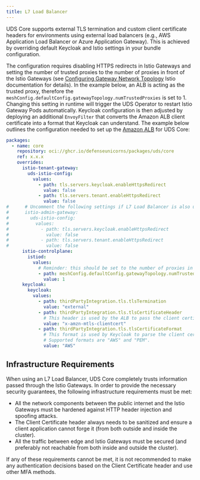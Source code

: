 ```yaml
---
title: L7 Load Balancer
---
```


UDS Core supports external TLS termination and custom client certificate headers for environments using external load balancers (e.g., AWS Application Load Balancer or Azure Application Gateway). This is achieved by overriding default Keycloak and Istio settings in your bundle configuration.

The configuration requires disabling HTTPS redirects in Istio Gateways and setting the number of trusted proxies to the number of proxies in front of the Istio Gateways (see [Configuring Gateway Network Topology](https://istio.io/latest/docs/ops/configuration/traffic-management/network-topologies/#configuring-network-topologies) Istio documentation for details). In the example below, an ALB is acting as the trusted proxy, therefore the `meshConfig.defaultConfig.gatewayTopology.numTrustedProxies` is set to 1. Changing this setting in runtime will trigger the UDS Operator to restart Istio Gateway Pods automatically. Keycloak configuration is then adjusted by deploying an additional `EnvoyFilter` that converts the Amazon ALB client certificate into a format that Keycloak can understand. The example below outlines the configuration needed to set up the [Amazon ALB](https://docs.aws.amazon.com/elasticloadbalancing/latest/application/mutual-authentication.html) for UDS Core:

```yaml
packages:
  - name: core
    repository: oci://ghcr.io/defenseunicorns/packages/uds/core
    ref: x.x.x
    overrides:
      istio-tenant-gateway:
        uds-istio-config:
          values:
            - path: tls.servers.keycloak.enableHttpsRedirect
              value: false
            - path: tls.servers.tenant.enableHttpsRedirect
              value: false
#      # Uncomment the following settings if L7 Load Balancer is also used for the Admin Gateway
#      istio-admin-gateway:
#        uds-istio-config:
#          values:
#            - path: tls.servers.keycloak.enableHttpsRedirect
#              value: false
#            - path: tls.servers.tenant.enableHttpsRedirect
#              value: false
      istio-controlplane:
        istiod:
          values:
            # Reminder: this should be set to the number of proxies in front of Istio, which may be more than 1 in some setups
            - path: meshConfig.defaultConfig.gatewayTopology.numTrustedProxies
              value: 1
      keycloak:
        keycloak:
          values:
            - path: thirdPartyIntegration.tls.tlsTermination
              value: "external"
            - path: thirdPartyIntegration.tls.tlsCertificateHeader
              # This header is used by the ALB to pass the client certificate
              value: "x-amzn-mtls-clientcert"
            - path: thirdPartyIntegration.tls.tlsCertificateFormat
              # This format is used by Keycloak to parse the client certificate.
              # Supported formats are "AWS" and "PEM".
              value: "AWS"
```

## Infrastructure Requirements

When using an L7 Load Balancer, UDS Core completely trusts information passed through the Istio Gateways. In order to provide the necessary security guarantees, the following infrastructure requirements must be met:

- All the network components between the public internet and the Istio Gateways must be hardened against HTTP header injection and spoofing attacks.
- The Client Certificate header always needs to be sanitized and ensure a client application cannot forge it (from both outside and inside the cluster).
- All the traffic between edge and Istio Gateways must be secured (and preferably not reachable from both inside and outside the cluster).

If any of these requirements cannot be met, it is not recommended to make any authentication decisions based on the Client Certificate header and use other MFA methods. 
